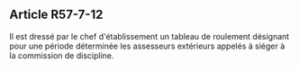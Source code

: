 Article R57-7-12
----
Il est dressé par le chef d'établissement un tableau de roulement désignant pour
une période déterminée les assesseurs extérieurs appelés à siéger à la
commission de discipline.
